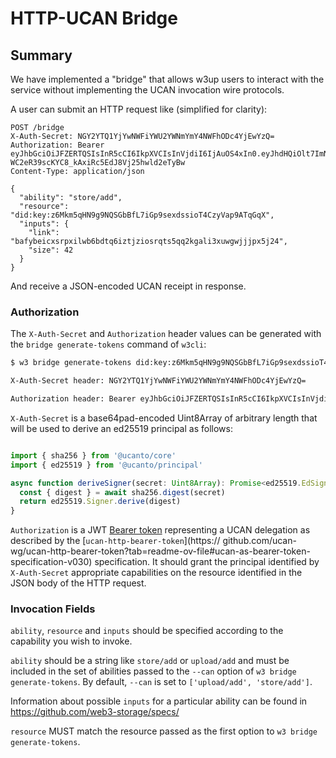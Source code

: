# HTTP-UCAN Bridge

## Summary

We have implemented a "bridge" that allows w3up users to interact with the service
without implementing the UCAN invocation wire protocols. 

A user can submit an HTTP request like (simplified for clarity):

```
POST /bridge
X-Auth-Secret: NGY2YTQ1YjYwNWFiYWU2YWNmYmY4NWFhODc4YjEwYzQ=
Authorization: Bearer eyJhbGciOiJFZERTQSIsInR5cCI6IkpXVCIsInVjdiI6IjAuOS4xIn0.eyJhdHQiOlt7ImNhbiI6InVwbG9hZC9saXN0Iiwid2l0aCI6ImRpZDprZXk6ejZNa3JUblpIRU1aQnYzMjRIMlV5N2N1cjZIR29weXRuZkc4V3RBbzEyTFByQjk0In1dLCJhdWQiOiJkaWQ6a2V5Ono2TWtyczNVbkRZVndVZ2FDWDl5OGdVeGY0c2VKblFxSGE5OWltQkhLa2hiekV5dSIsImV4cCI6MTcwNzUyMzIzNCwiaXNzIjoiZGlkOmtleTp6Nk1ralJ4QmkycDdHelRrTFFRSE5RNGZIY1ExWHQzaVBKVVpxRGVKMnd3UTRlVVUiLCJwcmYiOlsiYmFmeXJlaWQ2dXNwNnZncmprNjRuNXZ6ZGlkZ2gyeW9mbHA0NnRwcmZvdnFwdHozM283eTRvcmxyM3EiXX0.VH09YeLZjT28QpipB4kDRHWdnHq08GiwjlCIaxD2z8XXr5-WC2eR39scKYC8_kAxiRc5EdJ8Vj25hwld2eTyBw
Content-Type: application/json

{
  "ability": "store/add",
  "resource": "did:key:z6Mkm5qHN9g9NQSGbBfL7iGp9sexdssioT4CzyVap9ATqGqX",
  "inputs": {
    "link": "bafybeicxsrpxilwb6bdtq6iztjziosrqts5qq2kgali3xuwgwjjjpx5j24",
    "size": 42
  }
}
```

And receive a JSON-encoded UCAN receipt in response.

### Authorization

The `X-Auth-Secret` and `Authorization` header values can be generated with the `bridge generate-tokens` command of `w3cli`:

```sh
$ w3 bridge generate-tokens did:key:z6Mkm5qHN9g9NQSGbBfL7iGp9sexdssioT4CzyVap9ATqGqX --expiration 1707264563641

X-Auth-Secret header: NGY2YTQ1YjYwNWFiYWU2YWNmYmY4NWFhODc4YjEwYzQ=

Authorization header: Bearer eyJhbGciOiJFZERTQSIsInR5cCI6IkpXVCIsInVjdiI6IjAuOS4xIn0.eyJhdHQiOlt7ImNhbiI6InVwbG9hZC9saXN0Iiwid2l0aCI6ImRpZDprZXk6ejZNa3JUblpIRU1aQnYzMjRIMlV5N2N1cjZIR29weXRuZkc4V3RBbzEyTFByQjk0In1dLCJhdWQiOiJkaWQ6a2V5Ono2TWtyczNVbkRZVndVZ2FDWDl5OGdVeGY0c2VKblFxSGE5OWltQkhLa2hiekV5dSIsImV4cCI6MTcwNzUyMzIzNCwiaXNzIjoiZGlkOmtleTp6Nk1ralJ4QmkycDdHelRrTFFRSE5RNGZIY1ExWHQzaVBKVVpxRGVKMnd3UTRlVVUiLCJwcmYiOlsiYmFmeXJlaWQ2dXNwNnZncmprNjRuNXZ6ZGlkZ2gyeW9mbHA0NnRwcmZvdnFwdHozM283eTRvcmxyM3EiXX0.VH09YeLZjT28QpipB4kDRHWdnHq08GiwjlCIaxD2z8XXr5-WC2eR39scKYC8_kAxiRc5EdJ8Vj25hwld2eTyBw
```

`X-Auth-Secret` is a base64pad-encoded Uint8Array of arbitrary length that will be used to derive an ed25519 principal as follows:

```typescript

import { sha256 } from '@ucanto/core'
import { ed25519 } from '@ucanto/principal'

async function deriveSigner(secret: Uint8Array): Promise<ed25519.EdSigner> {
  const { digest } = await sha256.digest(secret)
  return ed25519.Signer.derive(digest)
}
```

`Authorization` is a JWT [Bearer token](https://datatracker.ietf.org/doc/html/rfc6750) representing a UCAN delegation as described by 
the [`ucan-http-bearer-token`](https:// github.com/ucan-wg/ucan-http-bearer-token?tab=readme-ov-file#ucan-as-bearer-token-specification-v030) specification.
It should grant the principal identified by `X-Auth-Secret` appropriate capabilities
on the resource identified in the JSON body of the HTTP request.

### Invocation Fields

`ability`, `resource` and `inputs` should be specified according to the capability you wish to invoke. 

`ability` should be a string like `store/add` or `upload/add` and must be included in the set of abilities passed to the `--can` option of `w3 bridge generate-tokens`. By default, `--can` is set to `['upload/add', 'store/add']`.

Information about possible `inputs` for a particular ability can be found in https://github.com/web3-storage/specs/

`resource` MUST match the resource passed as the first option to `w3 bridge generate-tokens`.